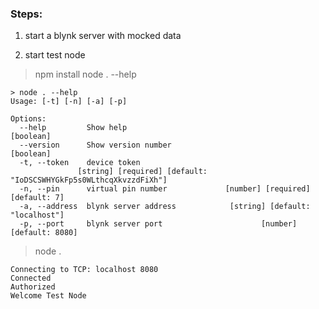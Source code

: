 ### Steps:

1. start a blynk server with mocked data

2. start test node
> npm install
> node . --help
```text
> node . --help
Usage: [-t] [-n] [-a] [-p]

Options:
  --help         Show help                                             [boolean]
  --version      Show version number                                   [boolean]
  -t, --token    device token
               [string] [required] [default: "IoDSCSWHYGkFp5s0WLthcqXkvzzdFiXh"]
  -n, --pin      virtual pin number             [number] [required] [default: 7]
  -a, --address  blynk server address            [string] [default: "localhost"]
  -p, --port     blynk server port                      [number] [default: 8080]
```

> node .
```text
Connecting to TCP: localhost 8080
Connected
Authorized
Welcome Test Node
```
